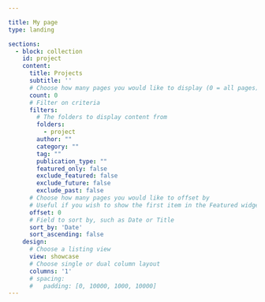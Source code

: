 ```yaml
---

title: My page
type: landing

sections:
  - block: collection
    id: project
    content:
      title: Projects
      subtitle: ''
      # Choose how many pages you would like to display (0 = all pages)
      count: 0
      # Filter on criteria
      filters:
        # The folders to display content from
        folders:
          - project
        author: ""
        category: ""
        tag: ""
        publication_type: ""
        featured_only: false
        exclude_featured: false
        exclude_future: false
        exclude_past: false
      # Choose how many pages you would like to offset by
      # Useful if you wish to show the first item in the Featured widget
      offset: 0
      # Field to sort by, such as Date or Title
      sort_by: 'Date'
      sort_ascending: false
    design:
      # Choose a listing view
      view: showcase
      # Choose single or dual column layout
      columns: '1'
      # spacing:
      #   padding: [0, 10000, 1000, 10000]
---
```

<!-- # An instance of the Portfolio widget.
# Documentation: https://wowchemy.com/docs/page-builder/
widget: portfolio

# This file represents a page section.
headless: true

# Order that this section appears on the page.
weight: 65

title: Project
subtitle: ''

content:
  # Page type to display. E.g. project.
  page_type: project

  # Default filter index (e.g. 0 corresponds to the first `filter_button` instance below).
  filter_default: 0

  # Filter toolbar (optional).
  # Add or remove as many filters (`filter_button` instances) as you like.
  # To show all items, set `tag` to "*".
  # To filter by a specific tag, set `tag` to an existing tag name.
  # To remove the toolbar, delete the entire `filter_button` block.
  filter_button:
  - name: All
    tag: "*"
  - name: Spatial Social Networks
    tag: Spatial Social Networks
  - name: Urban Analytics
    tag: Urban Analytics
  - name: Digital Civics and Critical Data
    tag: Digital Civics and Critical Data

design:
  # Choose how many columns the section has. Valid values: '1' or '2'.
  columns: '1'

  # For Showcase view, flip alternate rows?
  flip_alt_rows: false

# Toggle between the various page layout types.
#   1 = List
#   2 = Compact
#   3 = Card
#   5 = Showcase
view: 5
--- -->
